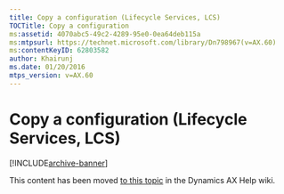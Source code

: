 ```yaml
---
title: Copy a configuration (Lifecycle Services, LCS)
TOCTitle: Copy a configuration
ms:assetid: 4070abc5-49c2-4289-95e0-0ea64deb115a
ms:mtpsurl: https://technet.microsoft.com/library/Dn798967(v=AX.60)
ms:contentKeyID: 62803582
author: Khairunj
ms.date: 01/20/2016
mtps_version: v=AX.60
---
```


# Copy a configuration (Lifecycle Services, LCS) 


[!INCLUDE[archive-banner](includes/archive-banner.md)]


This content has been moved [to this topic](https://ax.help.dynamics.com/en/wiki/copy-a-configuration-lifecycle-services-lcs/) in the Dynamics AX Help wiki.

  


